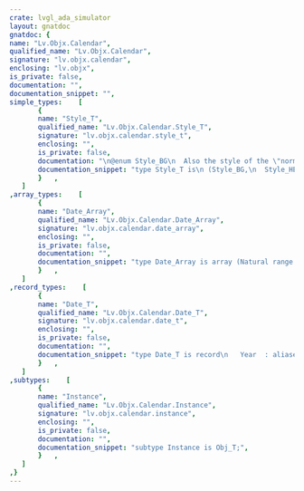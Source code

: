 ```yaml
---
crate: lvgl_ada_simulator
layout: gnatdoc
gnatdoc: {
name: "Lv.Objx.Calendar",
qualified_name: "Lv.Objx.Calendar",
signature: "lv.objx.calendar",
enclosing: "lv.objx",
is_private: false,
documentation: "",
documentation_snippet: "",
simple_types:    [
       {
       name: "Style_T",
       qualified_name: "Lv.Objx.Calendar.Style_T",
       signature: "lv.objx.calendar.style_t",
       enclosing: "",
       is_private: false,
       documentation: "\n@enum Style_BG\n  Also the style of the \"normal\" date numbers\n@enum Style_HEADER\n@enum Style_HEADER_PR\n@enum Style_DAY_NAMES\n@enum Style_HIGHLIGHTED_DAYS\n@enum Style_INACTIVE_DAYS\n@enum Style_WEEK_BOX\n@enum Style_TODAY_BOX",
       documentation_snippet: "type Style_T is\n (Style_BG,\n  Style_HEADER,\n  Style_HEADER_PR,\n  Style_DAY_NAMES,\n  Style_HIGHLIGHTED_DAYS,\n  Style_INACTIVE_DAYS,\n  Style_WEEK_BOX,\n  Style_TODAY_BOX);",
       }   ,
   ]
,array_types:    [
       {
       name: "Date_Array",
       qualified_name: "Lv.Objx.Calendar.Date_Array",
       signature: "lv.objx.calendar.date_array",
       enclosing: "",
       is_private: false,
       documentation: "",
       documentation_snippet: "type Date_Array is array (Natural range <>) of aliased Date_T\n  with Convention => C;",
       }   ,
   ]
,record_types:    [
       {
       name: "Date_T",
       qualified_name: "Lv.Objx.Calendar.Date_T",
       signature: "lv.objx.calendar.date_t",
       enclosing: "",
       is_private: false,
       documentation: "",
       documentation_snippet: "type Date_T is record\n   Year  : aliased Uint16_T;\n   Month : aliased Int8_T;\n   Day   : aliased Int8_T;\nend record;",
       }   ,
   ]
,subtypes:    [
       {
       name: "Instance",
       qualified_name: "Lv.Objx.Calendar.Instance",
       signature: "lv.objx.calendar.instance",
       enclosing: "",
       is_private: false,
       documentation: "",
       documentation_snippet: "subtype Instance is Obj_T;",
       }   ,
   ]
,}
---
```

